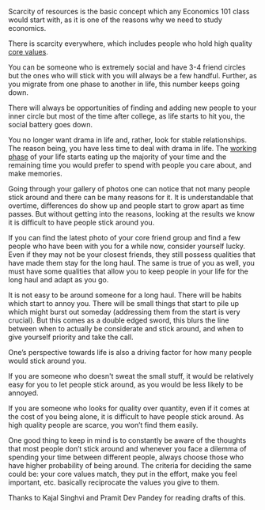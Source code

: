 Scarcity of resources is the basic concept which any Economics 101 class would start with, as it is one of the reasons why we need to study economics.

There is scarcity everywhere, which includes people who hold high quality [core values](https://arjunbadola.blog/core-values/).

You can be someone who is extremely social and have 3-4 friend circles but the ones who will stick with you will always be a few handful. Further, as you migrate from one phase to another in life, this number keeps going down.

There will always be opportunities of finding and adding new people to your inner circle but most of the time after college, as life starts to hit you, the social battery goes down.

You no longer want drama in life and, rather, look for stable relationships. The reason being, you have less time to deal with drama in life. The [working phase](https://arjunbadola.blog/good-old-days/) of your life starts eating up the majority of your time and the remaining time you would prefer to spend with people you care about, and make memories.

Going through your gallery of photos one can notice that not many people stick around and there can be many reasons for it. It is understandable that overtime, differences do show up and people start to grow apart as time passes. But without getting into the reasons, looking at the results we know it is difficult to have people stick around you.

If you can find the latest photo of your core friend group and find a few people who have been with you for a while now, consider yourself lucky. Even if they may not be your closest friends, they still possess qualities that have made them stay for the long haul. The same is true of you as well, you must have some qualities that allow you to keep people in your life for the long haul and adapt as you go.

It is not easy to be around someone for a long haul. There will be habits which start to annoy you. There will be small things that start to pile up which might burst out someday (addressing them from the start is very crucial). But this comes as a double edged sword, this blurs the line between when to actually be considerate and stick around, and when to give yourself priority and take the call.

One’s perspective towards life is also a driving factor for how many people would stick around you.

If you are someone who doesn't sweat the small stuff, it would be relatively easy for you to let people stick around, as you would be less likely to be annoyed.

If you are someone who looks for quality over quantity, even if it comes at the cost of you being alone, it is difficult to have people stick around. As high quality people are scarce, you won’t find them easily.

One good thing to keep in mind is to constantly be aware of the thoughts that most people don’t stick around and whenever you face a dilemma of spending your time between different people, always choose those who have higher probability of being around. The criteria for deciding the same could be: your core values match, they put in the effort, make you feel important, etc. basically reciprocate the values you give to them.

Thanks to Kajal Singhvi and Pramit Dev Pandey for reading drafts of this.
